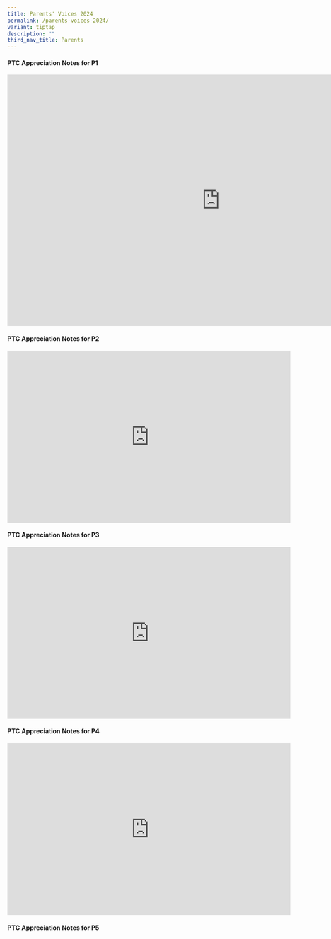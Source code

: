 ```yaml
---
title: Parents' Voices 2024
permalink: /parents-voices-2024/
variant: tiptap
description: ""
third_nav_title: Parents
---
```

<h4><strong>PTC Appreciation Notes for P1</strong></h4>
<div class="iframe-wrapper">
<iframe height="569" width="960" allowfullscreen="true" frameborder="0" src="https://docs.google.com/presentation/d/e/2PACX-1vQDiDlMab0bo8gp9EritkOc1s-4RjKX8UoqHTpUPA9Bwwq1J6E9QFo65Sq_mFYWbgftkVamu6mzHdiJ/embed?start=true&amp;loop=true&amp;delayms=5000"></iframe>
</div>
<h4><strong>PTC Appreciation Notes for P2</strong></h4>
<div class="iframe-wrapper">
<iframe height="389" width="640" allowfullscreen="true" frameborder="0" src="https://docs.google.com/presentation/d/e/2PACX-1vSsR9S0rR9UE91ls2WprYNabm1YkyYMpI-hlF9XDzPGwg72iLMhLeyRVGIKABG2HSnWK86eNOdgtNQb/embed?start=true&amp;loop=true&amp;delayms=5000"></iframe>
</div>
<h4><strong>PTC Appreciation Notes for P3</strong></h4>
<div class="iframe-wrapper">
<iframe height="389" width="640" allowfullscreen="true" frameborder="0" src="https://docs.google.com/presentation/d/e/2PACX-1vTeWs5lqRl7aExShvqPkH3oLxRHJKJVsrKn_JbjVgHS2UPeipgz52aMM1jcmH0rMxfwE37OBrDZ0m_E/embed?start=true&amp;loop=true&amp;delayms=5000"></iframe>
</div>
<h4><strong>PTC Appreciation Notes for P4</strong></h4>
<div class="iframe-wrapper">
<iframe height="389" width="640" allowfullscreen="true" frameborder="0" src="https://docs.google.com/presentation/d/e/2PACX-1vTnUzFqaym-M9eT1SzoMGHGqNqwycEiSlBDcvEyuTmh5vNt3dWRHHgjLnCYyR3VJw/embed?start=true&amp;loop=true&amp;delayms=5000"></iframe>
</div>
<h4><strong>PTC Appreciation Notes for P5</strong></h4>
<p></p>